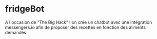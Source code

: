 # fridgeBot
A l'occasion de "The Big Hack" l'on crée un chatbot avec une intégration messengers.io afin de proposer des recettes en fonction des aliments demandés
